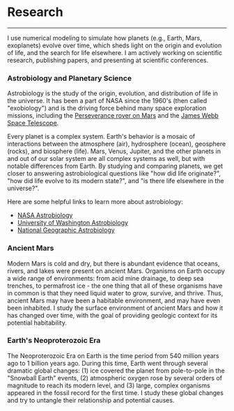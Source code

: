 # Research

-------------------------

I use numerical modeling to simulate how planets (e.g., Earth, Mars, exoplanets) evolve over time, which sheds light on the origin and evolution of life, and the search for life elsewhere. I am actively working on scientific research, publishing papers, and presenting at scientific conferences.

### Astrobiology and Planetary Science

Astrobiology is the study of the origin, evolution, and distribution of life in the universe. It has been a part of NASA since the 1960's (then called "exobiology") and is the driving force behind many space exploration missions, including the [Perseverance rover on Mars](https://astrobiology.nasa.gov/missions/2020-mars-rover/) and the [James Webb Space Telescope](https://astrobiology.nasa.gov/missions/jwst/).

Every planet is a complex system. Earth's behavior is a mosaic of interactions between the atmosphere (air), hydrosphere (ocean), geosphere (rocks), and biosphere (life). Mars, Venus, Jupiter, and the other planets in and out of our solar system are all complex systems as well, but with notable differences from Earth. By studying and comparing planets, we get closer to answering astrobiological questions like "how did life originate?", "how did life evolve to its modern state?", and "is there life elsewhere in the universe?".

Here are some helpful links to learn more about astrobiology:

* [NASA Astrobiology](https://astrobiology.nasa.gov/about/)
* [University of Washington Astrobiology](https://depts.washington.edu/astrobio/wordpress/about-us/what-is-astrobiology/)
* [National Geographic Astrobiology](https://www.nationalgeographic.com/astrobiology/)

### Ancient Mars

<!-- All known life requires liquid water. Modern Mars is cold and dry, but there was abundant liquid water on ancient Mars. We know this from two lines of evidence: (1) pictures of Mars's surface show geologic features that resulted from flowing liquid water, like ancient river valleys and deltas; (2) chemical analysis from Mars rovers has revealed the presence of minerals that can only form when there is liquid water. Organisms on Earth occupy a wide range of environments: from acid mine drainage, to deep sea trenches, to permafrost ice. The one thing that all of these organisms have in common is that they need liquid water to grow, survive, and thrive. So, when we search for life on other planets, it is our first instinct to search for places that have liquid water. This is what makes ancient Mars so interesting: It is the only place in the history of the solar system - besides Earth - where we have evidence for liquid water on the surface of a planet or moon. Thus, the overarching scientific question regarding ancient Mars is: did ancient Mars have the conditions to support life? If so, was ancient Mars inhabited? -->

Modern Mars is cold and dry, but there is abundant evidence that oceans, rivers, and lakes were present on ancient Mars. Organisms on Earth occupy a wide range of environments: from acid mine drainage, to deep sea trenches, to permafrost ice - the one thing that all of these organisms have in common is that they need liquid water to grow, survive, and thrive. Thus, ancient Mars may have been a habitable environment, and may have even been inhabited. I study the surface environment of ancient Mars and how it has changed over time, with the goal of providing geologic context for its potential habitability.

### Earth's Neoproterozoic Era

The Neoproterozoic Era on Earth is the time period from 540 million years ago to 1 billion years ago. During this time, Earth went through several dramatic global changes: (1) ice covered the planet from pole-to-pole in the "Snowball Earth" events, (2) atmospheric oxygen rose by several orders of magnitude to reach its modern level, and (3) large, complex organisms appeared in the fossil record for the first time. I study these global changes and try to untangle their relationship and potential causes.
